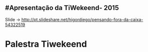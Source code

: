 #Apresentação da TiWekeend- 2015
---
Slide -> http://pt.slideshare.net/higordiego/pensando-fora-da-caixa-54322519


# Palestra Tiwekeend
